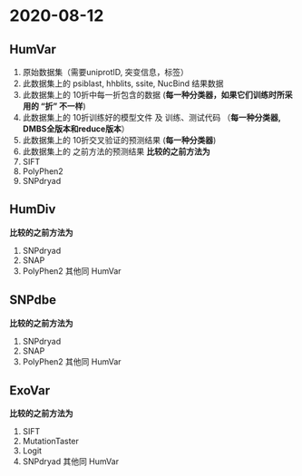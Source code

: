 # 2020-08-12
## HumVar
1. 原始数据集（需要uniprotID, 突变信息，标签）
2. 此数据集上的 psiblast, hhblits, ssite, NucBind 结果数据
3. 此数据集上的 10折中每一折包含的数据 (**每一种分类器，如果它们训练时所采用的 “折” 不一样**)
4. 此数据集上的 10折训练好的模型文件 及 训练、测试代码 （**每一种分类器, DMBS全版本和reduce版本**）
5. 此数据集上的 10折交叉验证的预测结果 (**每一种分类器**)
6. 此数据集上的 之前方法的预测结果
**比较的之前方法为**
1. SIFT 
2. PolyPhen2
3. SNPdryad

## HumDiv
**比较的之前方法为**
1. SNPdryad
2. SNAP
3. PolyPhen2
其他同 HumVar

## SNPdbe
**比较的之前方法为**
1. SNPdryad
2. SNAP
3. PolyPhen2
其他同 HumVar

## ExoVar
**比较的之前方法为**
1. SIFT
2. MutationTaster
3. Logit
4. SNPdryad
其他同 HumVar